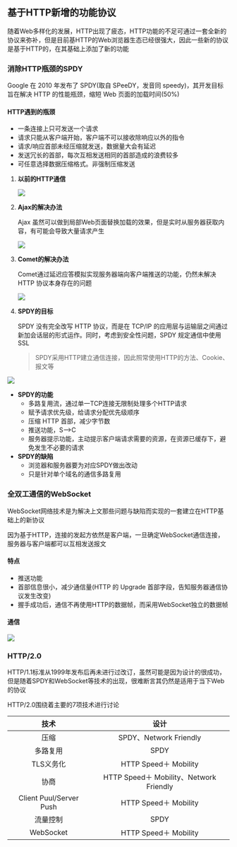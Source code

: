 ## 基于HTTP新增的功能协议

随着Web多样化的发展，HTTP出现了疲态，HTTP功能的不足可通过一套全新的协议来弥补，但是目前基HTTP的Web浏览器生态已经很强大，因此一些新的协议是基于HTTP的，在其基础上添加了新的功能

### 消除HTTP瓶颈的SPDY

Google 在 2010 年发布了 SPDY(取自 SPeeDY，发音同 speedy)，其开发目标旨在解决 HTTP 的性能瓶颈，缩短 Web 页面的加载时间(50%)

#### HTTP遇到的瓶颈

- 一条连接上只可发送一个请求
- 请求只能从客户端开始，客户端不可以接收除响应以外的指令
- 请求/响应首部未经压缩就发送，数据量大会有延迟
- 发送冗长的首部，每次互相发送相同的首部造成的浪费较多
- 可任意选择数据压缩格式。非强制压缩发送

1. **以前的HTTP通信**

   ![](http://ok0qzthrb.bkt.clouddn.com/http9-2.png)

2. **Ajax的解决办法**

   Ajax 虽然可以做到局部Web页面替换加载的效果，但是实时从服务器获取内容，有可能会导致大量请求产生

   ![](http://ok0qzthrb.bkt.clouddn.com/http9-3.png)

3. **Comet的解决办法**

    Comet通过延迟应答模拟实现服务器端向客户端推送的功能，仍然未解决 HTTP 协议本身存在的问题

   ![](http://ok0qzthrb.bkt.clouddn.com/http9-1.png)

4. **SPDY的目标**

   SPDY 没有完全改写 HTTP 协议，而是在 TCP/IP 的应用层与运输层之间通过新加会话层的形式运作。同时，考虑到安全性问题，SPDY 规定通信中使用 SSL

   > SPDY采用HTTP建立通信连接，因此照常使用HTTP的方法、Cookie、报文等

![](http://ok0qzthrb.bkt.clouddn.com/http9-4.png)

- **SPDY的功能**
  - 多路复用流，通过单一TCP连接无限制处理多个HTTP请求
  - 赋予请求优先级，给请求分配优先级顺序
  - 压缩 HTTP 首部，减少字节数
  - 推送功能，S-->C
  - 服务器提示功能，主动提示客户端请求需要的资源，在资源已缓存下，避免发生不必要的请求
- **SPDY的缺陷**
  - 浏览器和服务器要为对应SPDY做出改动
  - 只是针对单个域名的通信多路复用

### 全双工通信的WebSocket

WebSocket网络技术是为解决上文那些问题与缺陷而实现的一套建立在HTTP基础上的新协议

因为基于HTTP，连接的发起方依然是客户端，一旦确定WebSocket通信连接，服务器与客户端都可以互相发送报文

#### 特点

- 推送功能
- 首部信息很小，减少通信量(HTTP 的 Upgrade 首部字段，告知服务器通信协议发生改变)
- 握手成功后，通信不再使用HTTP的数据帧，而采用WebSocket独立的数据帧

#### 通信

![](http://ok0qzthrb.bkt.clouddn.com/http9-5.png)

### HTTP/2.0

HTTP/1.1标准从1999年发布后再未进行过改订，虽然可能是因为设计的很成功，但是随着SPDY和WebSocket等技术的出现，很难断言其仍然是适用于当下Web的协议

HTTP/2.0围绕着主要的7项技术进行讨论

|           技术            |                  设计                   |
| :---------------------: | :-----------------------------------: |
|           压缩            |         SPDY、Network Friendly         |
|          多路复用           |                 SPDY                  |
|         TLS义务化          |         HTTP Speed＋ Mobility          |
|           协商            | HTTP Speed＋ Mobility、Network Friendly |
| Client Puul/Server Push |         HTTP Speed＋ Mobility          |
|          流量控制           |                 SPDY                  |
|        WebSocket        |         HTTP Speed＋ Mobility          |

